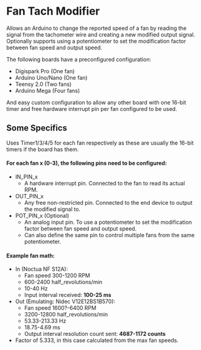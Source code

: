 # Fan Tach Modifier

Allows an Arduino to change the reported speed of a fan by reading the signal from the tachometer wire and creating a new modified output signal.
Optionally supports using a potentiometer to set the modification factor between fan speed and output speed.

The following boards have a preconfigured configuration:
  - Digispark Pro    (One fan)
  - Arduino Uno/Nano (One fan)
  - Teensy 2.0       (Two fans)
  - Arduino Mega     (Four fans)

And easy custom configuration to allow any other board with one 16-bit timer and free hardware interrupt pin per fan configured to be used.

## Some Specifics

Uses Timer1/3/4/5 for each fan respectively as these are usually the 16-bit timers if the board has them.

#### For each fan x (0-3), the following pins need to be configured:
  - IN_PIN_x
    - A hardware interrupt pin. Connected to the fan to read its actual RPM.
  - OUT_PIN_x
    - Any free non-restricted pin. Connected to the end device to output the modified signal to.
  - POT_PIN_x (Optional)
    - An analog input pin. To use a potentiometer to set the modification factor between fan speed and output speed.
    - Can also define the same pin to control multiple fans from the same potentiometer.


#### Example fan math: 
- In (Noctua NF S12A):
  - Fan speed 300-1200 RPM
  - 600-2400 half_revolutions/min
  - 10-40 Hz
  - Input interval received: **100-25 ms**
- Out (Emulating: Nidec V12E12BS1B570):
  - Fan speed 1600?-6400 RPM
  - 3200-12800 half_revolutions/min
  - 53.33-213.33 Hz
  - 18.75-4.69 ms
  - Output interval resolution count sent: **4687-1172 counts**
- Factor of 5.333, in this case calculated from the max fan speeds.
